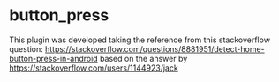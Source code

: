 # button_press

This plugin was developed taking the reference from this
stackoverflow question:
https://stackoverflow.com/questions/8881951/detect-home-button-press-in-android
based on the answer by https://stackoverflow.com/users/1144923/jack